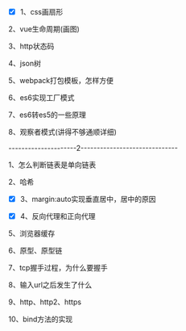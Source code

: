 * [x] 1、css画扇形

2、vue生命周期\(画图\)

3、http状态码

4、json树

5、webpack打包模板，怎样方便

6、es6实现工厂模式

7、es6转es5的一些原理

8、观察者模式\(讲得不够通顺详细\)

---------------------2------------------------------

1、怎么判断链表是单向链表

2、哈希

* [x] 3、margin:auto实现垂直居中，居中的原因

* [x] 4、反向代理和正向代理

5、浏览器缓存

6、原型、原型链

7、tcp握手过程，为什么要握手

8、输入url之后发生了什么

9、http、http2、https

10、bind方法的实现


